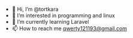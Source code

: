 - 👋 Hi, I’m @tortkara
- 👀 I’m interested in programming and linux
- 🌱 I’m currently learning Laravel
- 📫 How to reach me qwerty121193@gmail.com

<!---
tortkara/tortkara is a ✨ special ✨ repository because its `README.md` (this file) appears on your GitHub profile.
You can click the Preview link to take a look at your changes.
--->
